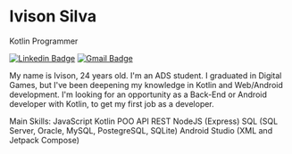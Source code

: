 # Ivison Silva

Kotlin Programmer

[![Linkedin Badge](https://img.shields.io/badge/-Ivison%20Silva-6633cc?style=flat-square&logo=Linkedin&logoColor=white&link=https://www.linkedin.com/in/ivisondsb/)](https://www.linkedin.com/in/ivisondsb/)
[![Gmail Badge](https://img.shields.io/badge/-ivisondsb@gmail.com-6633cc?style=flat-square&logo=Gmail&logoColor=white&link=mailto:ivisondsb@gmail.com)](mailto:ivisondsb@gmail.com)

My name is Ivison, 24 years old.
I'm an ADS student.
I graduated in Digital Games, but I've been deepening my knowledge in Kotlin and Web/Android development. I'm looking for an opportunity as a Back-End or Android developer with Kotlin, to get my first job as a developer.

Main Skills:
JavaScript
Kotlin
POO
API REST
NodeJS (Express)
SQL (SQL Server, Oracle, MySQL, PostegreSQL, SQLite)
Android Studio (XML and Jetpack Compose)

